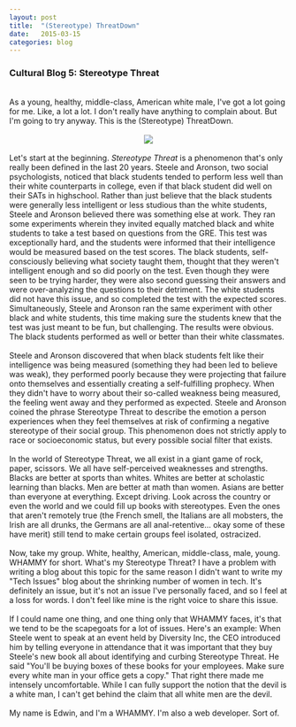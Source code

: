 ```yaml
---
layout: post
title:  "(Stereotype) ThreatDown"
date:   2015-03-15
categories: blog
---
```


<h3>Cultural Blog 5: Stereotype Threat</h3>
<br/>
As a young, healthy, middle-class, American white male, I've got a lot going for me. Like, a lot a lot. I don't really have anything to complain about. But I'm going to try anyway. This is the (Stereotype) ThreatDown.
<br/>
<br/>
<center><img src="http://billsandbrews.com/wp-content/uploads/2014/02/COLBERT_PIC.png" /></center>
<br/>
Let's start at the beginning. <em>Stereotype Threat</em> is a phenomenon that's only really been defined in the last 20 years. Steele and Aronson, two social psychologists, noticed that black students tended to perform less well than their white counterparts in college, even if that black student did well on their SATs in highschool. Rather than just believe that the black students were generally less intelligent or less studious than the white students, Steele and Aronson believed there was something else at work. They ran some experiments wherein they invited equally matched black and white students to take a test based on questions from the GRE. This test was exceptionally hard, and the students were informed that their intelligence would be measured based on the test scores. The black students, self-consciously believing what society taught them, thought that they weren't intelligent enough and so did poorly on the test. Even though they were seen to be trying harder, they were also second guessing their answers and were over-analyzing the questions to their detriment. The white students did not have this issue, and so completed the test with the expected scores. Simultaneously, Steele and Aronson ran the same experiment with other black and white students, this time making sure the students knew that the test was just meant to be fun, but challenging. The results were obvious. The black students performed as well or better than their white classmates.
<br/>
<br/>
Steele and Aronson discovered that when black students felt like their intelligence was being measured (something they had been led to believe was weak), they performed poorly because they were projecting that failure onto themselves and essentially creating a self-fulfilling prophecy. When they didn't have to worry about their so-called weakness being measured, the feeling went away and they performed as expected. Steele and Aronson coined the phrase Stereotype Threat to describe the emotion a person experiences when they feel themselves at risk of confirming a negative stereotype of their social group. This phenomenon does not strictly apply to race or socioeconomic status, but every possible social filter that exists.
<br/>
<br/>
In the world of Stereotype Threat, we all exist in a giant game of rock, paper, scissors. We all have self-perceived weaknesses and strengths. Blacks are better at sports than whites. Whites are better at scholastic learning than blacks. Men are better at math than women. Asians are better than everyone at everything. Except driving. Look across the country or even the world and we could fill up books with stereotypes. Even the ones that aren't remotely true (the French smell, the Italians are all mobsters, the Irish are all drunks, the Germans are all anal-retentive... okay some of these have merit) still tend to make certain groups feel isolated, ostracized.
<br/>
<br/>
Now, take my group. White, healthy, American, middle-class, male, young. WHAMMY for short. What's my Stereotype Threat? I have a problem with writing a blog about this topic for the same reason I didn't want to write my "Tech Issues" blog about the shrinking number of women in tech. It's definitely an issue, but it's not an issue I've personally faced, and so I feel at a loss for words. I don't feel like mine is the right voice to share this issue.
<br/>
<br/>
If I could name one thing, and one thing only that WHAMMY faces, it's that we tend to be the scapegoats for a lot of issues. Here's an example: When Steele went to speak at an event held by Diversity Inc, the CEO introduced him by telling everyone in attendance that it was important that they buy Steele's new book all about identifying and curbing Stereotype Threat. He said "You'll be buying boxes of these books for your employees. Make sure every white man in your office gets a copy." That right there made me intensely uncomfortable. While I can fully support the notion that the devil is a white man, I can't get behind the claim that all white men are the devil.
<br/>
<br/>
My name is Edwin, and I'm a WHAMMY. I'm also a web developer. Sort of.
